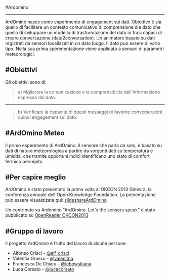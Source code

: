 #Ardomino

________

ArdOmino nasce come esperimento di engagement sui dati. Obiettivo è sia quello di facilitare un contesto comunicativo di comprensione dle dato che quello di sviluppare un modello di trasformazione del dato in frasi capaci di creare conversazione (data2conversation). Un animatore basato su dati registrati da sensori localizzati in un dato luogo. Il dato può essere di vario tipo. Nella sua prima sperimentazione viene applicato a sensori di parametri meteorologici.  

#Obiettivi
-----
Gli obiettivi sono di:
> a) Mgliorare la comunicazione e la  comprensibilità dell'informazione espressa dal dato.
_________
> b) Verificare la capacità di questi messaggi di favorire conversarzioni quindi engagement sul dato.


#ArdOmino Meteo
-----
Il primo esperimento di ArdOmino, il sensore che parla da solo, è basato su dati di natura meteorologica a partire da sorgenti dati su temperatura e umidità, che tramite opportuni indici identificano uno stato di comfort termico percepito.

#Per capire meglio
-----
ArdOmino è stato presentato la prima volta al OKCON 2013  Ginevra, la conferenza annuale dell'Open Knowledge Foundation. La presentazione può essere visualzizata qui: [slideshareArdOmino] 

Un contributo su Ardomino "ArdOmino. Let's the sensors speak" è stato pubblicato su [OpenReader OKCON2013] 

#Gruppo di lavoro
-----------

Il progetto ArdOmino è frutto del lavoro di alcune persone:

* Alfonso Crisci - [@alf_crisci] 
* Valentia Grasso - [@valenitna]
* Francesca De Chiara - [@lebowskiana]
* Luca Corsato - [@lucacorsato]

[@alf_crisci]:http://twitter.com/alf_crisci
[@valenitna]:http://twitter.com/valenitna
[@lebowskiana]:http://twitter.com/lebowskiana
[@lucacorsato]:http://twitter.com/lucacorsato
[slideshareArdOmino]:http://www.slideshare.net/ValentinaGrasso/ardomino-geneva-okcon
[OpenReader OKCON2013]:http://books.buchundnetz.com/the2013openreader/chapter/ardomino-let-the-sensors-speak/
